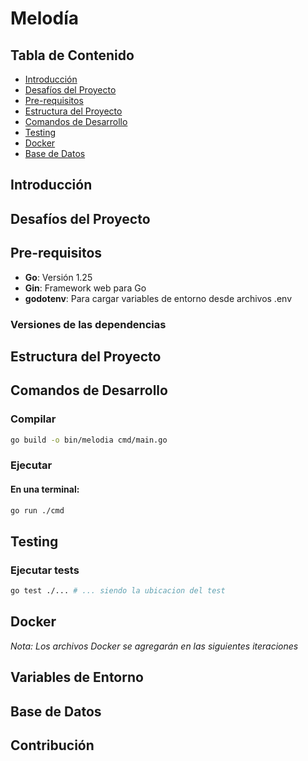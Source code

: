 # Melodía

## Tabla de Contenido
- [Introducción](#introducción)
- [Desafíos del Proyecto](#desafíos-del-proyecto)
- [Pre-requisitos](#pre-requisitos)
- [Estructura del Proyecto](#estructura-del-proyecto)
- [Comandos de Desarrollo](#comandos-de-desarrollo)
- [Testing](#testing)
- [Docker](#docker)
- [Base de Datos](#base-de-datos)

## Introducción


## Desafíos del Proyecto


## Pre-requisitos
- **Go**: Versión 1.25
- **Gin**: Framework web para Go
- **godotenv**: Para cargar variables de entorno desde archivos .env


### Versiones de las dependencias


## Estructura del Proyecto


## Comandos de Desarrollo

### Compilar 
```bash
go build -o bin/melodia cmd/main.go
```

### Ejecutar
 
#### En una terminal:
```bash
go run ./cmd
```




## Testing
### Ejecutar tests
```bash
go test ./... # ... siendo la ubicacion del test
```

## Docker
*Nota: Los archivos Docker se agregarán en las siguientes iteraciones*


## Variables de Entorno

## Base de Datos

## Contribución

